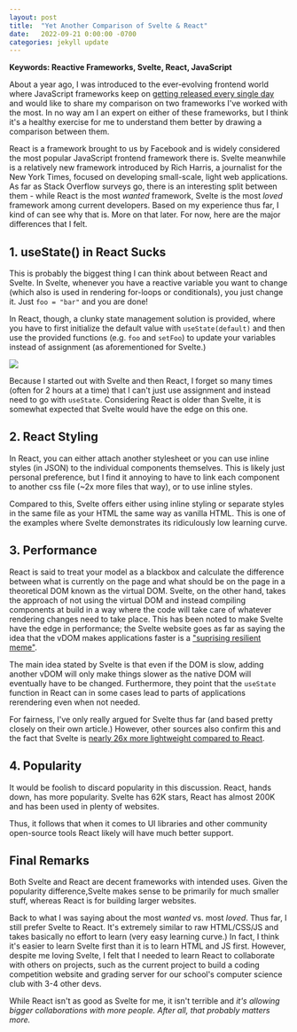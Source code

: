 ```yaml
---
layout: post
title:  "Yet Another Comparison of Svelte & React"
date:   2022-09-21 0:00:00 -0700
categories: jekyll update
---
```


**Keywords: Reactive Frameworks, Svelte, React, JavaScript**

About a year ago, I was introduced to the ever-evolving frontend world where JavaScript frameworks keep on [getting released every single day](https://dayssincelastjavascriptframework.com/) and would like to share my comparison on two frameworks I've worked with the most. In no way am I an expert on either of these frameworks, but I think it's a healthy exercise for me to understand them better by drawing a comparison between them.

React is a framework brought to us by Facebook and is widely considered the most popular JavaScript frontend framework there is. Svelte meanwhile is a relatively new framework introduced by Rich Harris, a journalist for the New York Times, focused on developing small-scale, light web applications. As far as Stack Overflow surveys go, there is an interesting split between them - while React is the most *wanted* framework, Svelte is the most *loved* framework among current developers. Based on my experience thus far, I kind of can see why that is. More on that later. For now, here are the major differences that I felt. 

## 1. useState() in React Sucks

This is probably the biggest thing I can think about between React and Svelte. In Svelte, whenever you have a reactive variable you want to change (which also is used in rendering for-loops or conditionals), you just change it. Just `foo = "bar"` and you are done!

In React, though, a clunky state management solution is provided, where you have to first initialize the default value with `useState(default)` and then use the provided functions (e.g. `foo` and `setFoo`) to update your variables instead of assignment (as aforementioned for Svelte.)

<img src="https://preview.redd.it/twvap8pq9fg91.png?width=680&format=png&auto=webp&s=9bd1e81563e26210644561038b221d25b481bc23">

Because I started out with Svelte and then React, I forget so many times (often for 2 hours at a time) that I can't just use assignment and instead need to go with `useState`. Considering React is older than Svelte, it is somewhat expected that Svelte would have the edge on this one. 

## 2. React Styling

In React, you can either attach another stylesheet or you can use inline styles (in JSON) to the individual components themselves. This is likely just personal preference, but I find it annoying to have to link each component to another css file (~2x more files that way), or to use inline styles. 

Compared to this, Svelte offers either using inline styling or separate styles in the same file as your HTML the same way as vanilla HTML. This is one of the examples where Svelte demonstrates its ridiculously low learning curve. 

## 3. Performance

React is said to treat your model as a blackbox and calculate the difference between what is currently on the page and what should be on the page in a theoretical DOM known as the virtual DOM. Svelte, on the other hand, takes the approach of not using the virtual DOM and instead compiling components at build in a way where the code will take care of whatever rendering changes need to take place. This has been noted to make Svelte have the edge in performance; the Svelte website goes as far as saying the idea that the vDOM makes applications faster is a ["suprising resilient meme"](https://svelte.dev/blog/virtual-dom-is-pure-overhead).

The main idea stated by Svelte is that even if the DOM is slow, adding another vDOM will only make things slower as the native DOM will eventually have to be changed. Furthermore, they point that the `useState` function in React can in some cases lead to parts of applications rerendering even when not needed. 

For fairness, I've only really argued for Svelte thus far (and based pretty closely on their own article.) However, other sources also confirm this and the fact that Svelte is [nearly 26x more lightweight compared to React](https://massivepixel.io/blog/svelte-vs-react/). 

## 4. Popularity 

It would be foolish to discard popularity in this discussion. React, hands down, has more popularity. Svelte has 62K stars, React has almost 200K and has been used in plenty of websites. 

Thus, it follows that when it comes to UI libraries and other community open-source tools React likely will have much better support. 

## Final Remarks 

Both Svelte and React are decent frameworks with intended uses. Given the popularity difference,Svelte makes sense to be primarily for much smaller stuff, whereas React is for building larger websites. 

Back to what I was saying about the most *wanted* vs. most *loved*. Thus far, I still prefer Svelte to React. It's extremely similar to raw HTML/CSS/JS and takes basically no effort to learn (very easy learning curve.) In fact, I think it's easier to learn Svelte first than it is to learn HTML and JS first. However, despite me loving Svelte, I felt that I needed to learn React to collaborate with others on projects, such as the current project to build a coding competition website and grading server for our school's computer science club with 3-4 other devs. 

While React isn't as good as Svelte for me, it isn't terrible and *it's allowing bigger collaborations with more people. After all, that probably matters more.*
